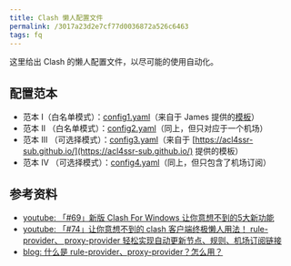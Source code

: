 ```yaml
---
title: Clash 懒人配置文件
permalink: /3017a23d2e7cf77d0036872a526c6463
tags: fq
---
```


这里给出 Clash 的懒人配置文件，以尽可能的使用自动化。

<!--more-->

## 配置范本

- 范本 I（白名单模式）：[config1.yaml](https://raw.githubusercontent.com/Meiting-Wang/resource/master/config1.yaml)（来自于 James 提供的[模板](https://www.jamesdailylife.com/rule-proxy-provider)）
- 范本 II （白名单模式）：[config2.yaml](https://raw.githubusercontent.com/Meiting-Wang/resource/master/config2.yaml)（同上，但只对应于一个机场）
- 范本 III （可选择模式）：[config3.yaml](https://raw.githubusercontent.com/Meiting-Wang/resource/master/config3.yaml)（来自于 [https://acl4ssr-sub.github.io/](https://acl4ssr-sub.github.io/) 提供的模板）
- 范本 IV （可选择模式）：[config4.yaml](https://raw.githubusercontent.com/Meiting-Wang/resource/master/config4.yaml)（同上，但只包含了机场订阅）

## 参考资料

- [youtube: 「#69」新版 Clash For Windows 让你意想不到的5大新功能](https://www.youtube.com/watch?v=TqK-SJ4Rfoc&list=PLuEv4vPftknlwnd2Kvoh3QrpjO0LD0vBN&index=12&t=630s)
- [youtube: 「#74」让你意想不到的 clash 客户端终极懒人用法！ rule-provider、 proxy-provider 轻松实现自动更新节点、规则、机场订阅链接](https://www.youtube.com/watch?v=IVlnvBQXEgE)
- [blog: 什么是 rule-provider、proxy-provider？怎么用？](https://www.jamesdailylife.com/rule-proxy-provider)

